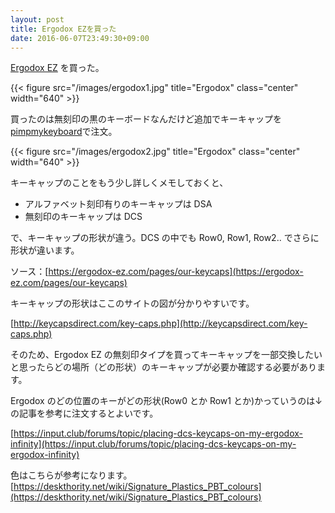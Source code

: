 ```yaml
---
layout: post
title: Ergodox EZを買った
date: 2016-06-07T23:49:30+09:00
---
```


<a href ="https://ergodox-ez.com/">Ergodox EZ</a> を買った。

{{< figure src="/images/ergodox1.jpg" title="Ergodox" class="center" width="640" >}}

買ったのは無刻印の黒のキーボードなんだけど追加でキーキャップを<a href ="http://pimpmykeyboard.com/blank-key-packs/">pimpmykeyboard</a>で注文。

{{< figure src="/images/ergodox2.jpg" title="Ergodox" class="center" width="640" >}}

キーキャップのことをもう少し詳しくメモしておくと、

- アルファベット刻印有りのキーキャップは DSA
- 無刻印のキーキャップは DCS

で、キーキャップの形状が違う。DCS の中でも Row0, Row1, Row2.. でさらに形状が違います。

ソース：[https://ergodox-ez.com/pages/our-keycaps](https://ergodox-ez.com/pages/our-keycaps)

キーキャップの形状はここのサイトの図が分かりやすいです。

[http://keycapsdirect.com/key-caps.php](http://keycapsdirect.com/key-caps.php)

そのため、Ergodox EZ の無刻印タイプを買ってキーキャップを一部交換したいと思ったらどの場所（どの形状）のキーキャップが必要か確認する必要があります。

Ergodox のどの位置のキーがどの形状(Row0 とか Row1 とか)かっていうのは↓の記事を参考に注文するとよいです。

[https://input.club/forums/topic/placing-dcs-keycaps-on-my-ergodox-infinity](https://input.club/forums/topic/placing-dcs-keycaps-on-my-ergodox-infinity)

色はこちらが参考になります。[https://deskthority.net/wiki/Signature_Plastics_PBT_colours](https://deskthority.net/wiki/Signature_Plastics_PBT_colours)